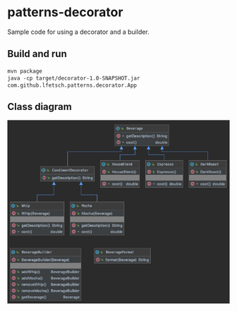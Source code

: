 # patterns-decorator

Sample code for using a decorator and a builder.

## Build and run

```
mvn package
java -cp target/decorator-1.0-SNAPSHOT.jar com.github.lfetsch.patterns.decorator.App
```

## Class diagram

![sss](Beverage-uml.png)
